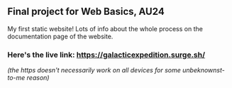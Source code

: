 ## Final project for Web Basics, AU24
My first static website! Lots of info about the whole process on the documentation page of the website. 

### Here's the live link: https://galacticexpedition.surge.sh/

*(the https doesn't necessarily work on all devices for some unbeknownst-to-me reason)*
